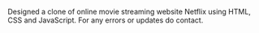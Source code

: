 Designed a clone of online movie streaming website Netflix using HTML, CSS and JavaScript.
For any errors or updates do contact.
